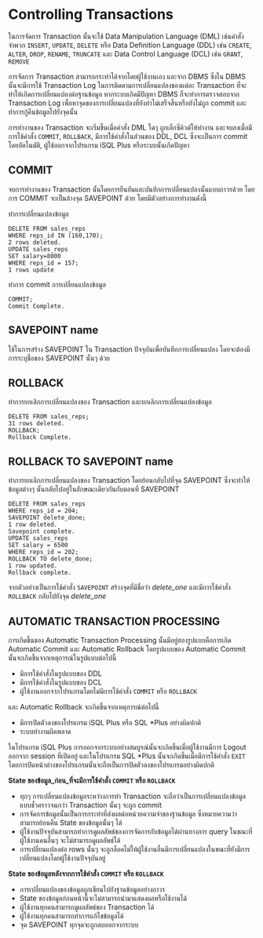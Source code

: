 # Controlling Transactions

ในการจัดการ Transaction นั้นจะใช้ Data Manipulation Language (DML) เช่นคำสั่งจำพวก `INSERT`, `UPDATE`, `DELETE` หรือ Data Definition Language (DDL) เช่น `CREATE`, `ALTER`, `DROP`, `RENAME`, `TRUNCATE` และ Data Control Language (DCL) เช่น `GRANT`, `REMOVE`

การจัดการ Transaction สามารถกระทำได้จากโดยผู้ใช้งานเอง และจาก DBMS ซึ่งใน DBMS นั้นจะมีการใช้ Transaction Log ในการติดตามการเปลี่ยนแปลงของแต่ละ Transaction ที่จะทำให้เกิดการเปลี่ยนแปลงต่อฐานข้อมูล หากระบบเกิดมีปัญหา DBMS ก็จะทำการตรวจสอบจาก Transaction Log เพื่อหาจุดของการเปลี่ยนแปลงที่ยังทำไม่เสร็จสิ้นหรือยังไม่ถูก commit และทำการกู้คืนข้อมูลไปยังจุดนั้น

การทำงานของ Transaction จะเริ่มขึ้นเมื่อคำสั่ง DML ใดๆ ถูกเอ็กซีคิวต์ให้ทำงาน และจบลงเมื่อมีการใช้คำสั่ง `COMMIT`, `ROLLBACK`, มีการใช้คำสั่งในส่วนของ DDL, DCL ซึ่งจะเป็นการ commit โดยอัตโนมัติ, ผู้ใช้ออกจากโปรแกรม iSQL Plus หรือระบบนั้นเกิดปัญหา

## COMMIT

จบการทำงานของ Transaction นั้นโดยการยืนยันและบันทึกการเปลี่ยนแปลงนั้นแบบถาวรด้วย โดยการ COMMIT จะเป็นล้างจุด SAVEPOINT ด้วย โดยมีตัวอย่างการทำงานดังนี้

ทำการเปลี่ยนแปลงข้อมูล

```
DELETE FROM sales_reps
WHERE reps_id IN (160,170);
2 rows deleted.
UPDATE sales_reps
SET salary=8000
WHERE reps_id = 157;
1 rows update
```

ทำการ commit การเปลี่ยนแปลงข้อมูล

```
COMMIT;
Commit Complete.
```

## SAVEPOINT name

ใช้ในการสร้าง SAVEPOINT ใน Transaction ปัจจุบันเพื่อบันทึกการเปลี่ยนแปลง โดยจะต้องมีการระบุชื่อของ SAVEPOINT นั้นๆ ด้วย

## ROLLBACK

ทำการยกเลิกการเปลี่ยนแปลงของ Transaction และยกเลิกการเปลี่ยนแปลงข้อมูล

```
DELETE FROM sales_reps;
31 rows deleted.
ROLLBACK;
Rollback Complete.
```

## ROLLBACK TO SAVEPOINT name

ทำการยกเลิกการเปลี่ยนแปลงของ Transaction โดยย้อนกลับไปที่จุด SAVEPOINT ซึ่งจะทำให้ข้อมูลต่างๆ นั้นกลับไปอยู่ในลักษณะเดียวกันกับตอนที่ SAVEPOINT

```
DELETE FROM sales_reps
WHERE reps_id = 204;
SAVEPOINT delete_done;
1 row deleted.
Savepoint complete.
UPDATE sales_reps
SET salary = 6500
WHERE reps_id = 202;
ROLLBACK TO delete_done;
1 row updated.
Rollback complete.
```

จากตัวอย่างเป็นการใช้คำสั่ง `SAVEPOINT` สร้างจุดที่มีชื่อว่า *delete_one* และมีการใช้คำสั่ง `ROLLBACK` กลับไปยังจุด *delete_one*

## AUTOMATIC TRANSACTION PROCESSING

การเกิดขึ้นของ Automatic Transaction Processing นั้นมีอยู่สองรูปแบบคือการเกิด Automatic Commit และ Automatic Rollback โดยรูปแบบของ Automatic Commit นั้นจะเกิดขึ้นจากเหตุการณ์ในรูปแบบต่อไปนี้

- มีการใช้คำสั่งในรูปแบบของ DDL
- มีการใช้คำสั่งในรูปแบบของ DCL
- ผู้ใช้งานออกจากโปรแกรมโดยไม่มีการใช้คำสั่ง `COMMIT` หรือ `ROLLBACK`

และ Automatic Rollback จะเกิดขึ้นจากเหตุการณ์ต่อไปนี้

- มีการปิดตัวลงของโปรแกรม iSQL Plus หรือ SQL *Plus อย่างผิดปกติ
- ระบบทำงานผิดพลาด

ในโปรแกรม iSQL Plus การออกจากระบบอย่างสมบูรณ์นั้นจะเกิดขึ้นเมื่อผู้ใช้งานมีการ Logout ออกจาก session ที่เปิดอยู่ และในโปรแกรม SQL *Plus นั้นจะเกิดขึ้นเมื่อมีการใช้คำสั่ง `EXIT` โดยการปิดหน้าต่างของโปรแกรมนั้นจะถือเป็นการปิดตัวลงของโปรแกรมอย่างผิดปกติ

**State ของข้อมูล_ก่อน_ที่จะมีการใช้คำสั่ง `COMMIT` หรือ `ROLLBACK`**

- ทุกๆ การเปลี่ยนแปลงข้อมูลระหว่างการทำ Transaction จะถือว่าเป็นการเปลี่ยนแปลงข้อมูลแบบชั่วคราวจนกว่า Transaction นั้นๆ จะถูก commit
- การจัดการข้อมูลนั้นเป็นการกระทำที่ส่งผลต่อหน่วยความจำของฐานข้อมูล ซึ่งหมายความว่าสามารถย้อนคืน State ของข้อมูลนั้นๆ ได้
- ผู้ใช้งานปัจจุบันสามารถทำการดูผลลัพธ์ของการจัดการกับข้อมูลได้ผ่านทางการ query ในขณะที่ผู้ใช้งานคนอื่นๆ จะไม่สามารถดูผลลัพธ์ได้
- การเปลี่ยนแปลงต่อ rows นั้นๆ จะถูกล็อคไม่ให้ผู้ใช้งานอื่นมีการเปลี่ยนแปลงในขณะที่ยังมีการเปลี่ยนแปลงโดยผู้ใช้งานปัจจุบันอยู่

**State ของข้อมูลหลังจากการใช้คำสั่ง `COMMIT` หรือ `ROLLBACK`**

- การเปลี่ยนแปลงของข้อมูลถูกเขียนไปยังฐานข้อมูลอย่างถาวร
- State ของข้อมูลก่อนหน้านี้จะไม่สามารถนำมาแสดงผลหรือใช้งานได้
- ผู้ใช้งานทุกคนสามารถดูผลลัพธ์ของ Transaction ได้
- ผู้ใช้งานทุกคนสามารถทำการแก้ไขข้อมูลได้
- จุด SAVEPOINT ทุกจุดจะถูกลบออกจากระบบ
